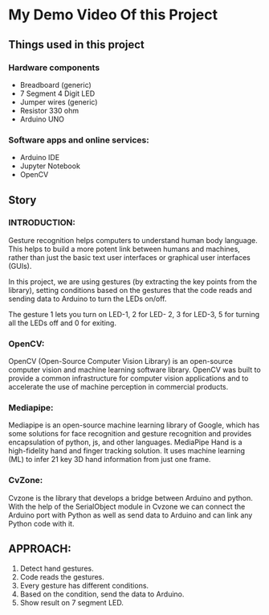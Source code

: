 <h1>My Demo Video Of this Project</h1>



<h2>Things used in this project</h2>

<h3>Hardware components</h3>
<ul>
    <li>Breadboard (generic)</li>
    <li>7 Segment 4 Digit LED</li>
    <li>Jumper wires (generic)</li>
    <li>Resistor 330 ohm</li>
    <li>Arduino UNO</li>
</ul>

<h3>Software apps and online services:</h3>
<ul>
    <li>Arduino IDE</li>
    <li>Jupyter Notebook</li>
    <li>OpenCV</li>
</ul>

<h2>Story</h2>

<h3>INTRODUCTION:</h3>
<p>Gesture recognition helps computers to understand human body language. This helps to build a more potent link between humans and machines, rather than just the basic text user interfaces or graphical user interfaces (GUIs).</p>

<p>In this project, we are using gestures (by extracting the key points from the library), setting conditions based on the gestures that the code reads and sending data to Arduino to turn the LEDs on/off.</p>

<p>The gesture 1 lets you turn on LED-1, 2 for LED- 2, 3 for LED-3, 5 for turning all the LEDs off and 0 for exiting.</p>

<h3>OpenCV:</h3>
<p>OpenCV (Open-Source Computer Vision Library) is an open-source computer vision and machine learning software library. OpenCV was built to provide a common infrastructure for computer vision applications and to accelerate the use of machine perception in commercial products.</p>

<h3>Mediapipe:</h3>
<p>Mediapipe is an open-source machine learning library of Google, which has some solutions for face recognition and gesture recognition and provides encapsulation of python, js, and other languages. MediaPipe Hand is a high-fidelity hand and finger tracking solution. It uses machine learning (ML) to infer 21 key 3D hand information from just one frame.</p>

<h3>CvZone:</h3>
<p>Cvzone is the library that develops a bridge between Arduino and python. With the help of the SerialObject module in Cvzone we can connect the Arduino port with Python as well as send data to Arduino and can link any Python code with it.</p>

<h2>APPROACH:</h2>
<ol>
    <li>Detect hand gestures.</li>
    <li>Code reads the gestures.</li>
    <li>Every gesture has different conditions.</li>
    <li>Based on the condition, send the data to Arduino.</li>
    <li>Show result on 7 segment LED.</li>
</ol>


